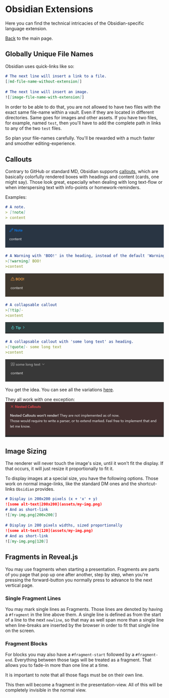 # Obsidian Extensions
Here you can find the technical intricacies of the Obsidian-specific language extension.

[Back](README.md) to the main page.
## Globally Unique File Names
Obsidian uses quick-links like so:
```markdown
# The next line will insert a link to a file.
[[md-file-name-without-extension]]

# The next line will insert an image.
![[image-file-name-with-extension]]
```
In order to be able to do that, you are not allowed to have two files with the exact same file-name within a vault. Even if they are located in different directories.
Same goes for images and other assets.
If you have two files, for example, named `test`, then you'll have to add the complete path in links to any of the two `test` files.

So plan your file-names carefully.
You'll be rewarded with a much faster and smoother editing-experience.
## Callouts
Contrary to GitHub or standard MD, Obsidian supports [callouts](https://help.obsidian.md/Editing+and+formatting/Callouts), which are basically colorfully rendered boxes with headings and content (cards, one might say).
Those look great, especially when dealing with long text-flow or when interspersing text with info-points or homework-reminders.

Examples:
```markdown
# A note.
> [!note]
> content
```
![](md/assets/Pasted%20image%2020240315082827.png)

```markdown
# A Warning with 'BOO!' in the heading, instead of the default 'Warning'.
>[!warning] BOO!
>content
```
![](md/assets/Pasted%20image%2020240315082849.png)

```markdown
# A collapsable callout
>[!tip]-
>content
```
![](md/assets/Pasted%20image%2020240315082907.png)

```markdown
# A collapsable callout with 'some long text' as heading.
>[!quote]- some long text
>content
```
![](md/assets/Pasted%20image%2020240315083209.png)

You get the idea.
You can see all the variations [here](https://help.obsidian.md/Editing+and+formatting/Callouts).

They all work with one exception:
![](md/assets/Pasted%20image%2020240315082944.png)
## Image Sizing
The renderer will never touch the image's size, until it won't fit the display. If that occurs, it will just resize it proportionally to fit it.

To display images at a special size, you have the following options.
Those work on normal image-links, like the standard DM ones and the shortcut-links `Obsidian` provides.

```markdown
# Display in 200x200 pixels (x + 'x' + y)
![some alt-text|200x200](assets/my-img.png)
# And as short-link
![[my-img.png|200x200]]

# Display in 200 pixels widths, sized proportionally
![some alt-text|120](assets/my-img.png)
# And as short-link
![[my-img.png|120]]
```
## Fragments in Reveal.js
You may use fragments when starting a presentation.
Fragments are parts of you page that pop up one after another, step by step, when you're pressing the forward-button you normally press to advance to the next vertical page.
### Single Fragment Lines
You may mark single lines as Fragments. Those lines are denoted by having a `#fragment` in the line above them.
A single line is defined as from the start of a line to the next `newline`, so that may as well span more than a single line when line-breaks are inserted by the browser in order to fit that single line on the screen.
### Fragment Blocks
For blocks you may also have a `#fragment-start` followed by a `#fragment-end`.
Everything between those tags will be treated as a fragment.
That allows you to fade-in more than one line at a time.

It is important to note that all those flags must be on their own line.

This then will become a fragment in the presentation-view.
All of this will be completely invisible in the normal view.